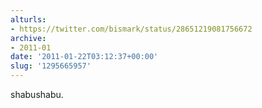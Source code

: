 ```yaml
---
alturls:
- https://twitter.com/bismark/status/28651219081756672
archive:
- 2011-01
date: '2011-01-22T03:12:37+00:00'
slug: '1295665957'
---
```


shabushabu.

